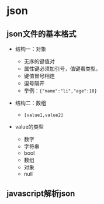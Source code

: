 # json
## json文件的基本格式
* 结构一：对象
	* 无序的键值对
	* 属性键必须加引号，值键看类型。
	* 键值冒号相连
	* 逗号隔开
	* 举例：`{"name":"li","age":18}`
* 结构二：数组
	* `[value1,value2]`

* value的类型
	* 数字
	* 字符串
	* bool
	* 数组
	* 对象
	* null

## javascript解析json